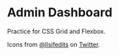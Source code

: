# Admin Dashboard

Practice for CSS Grid and Flexbox.

Icons from [@llsifedits](https://twitter.com/llsifedits/status/991411943515836416) on [Twitter](https://twitter.com/llsifedits).